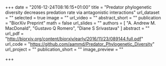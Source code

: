 +++
date = "2016-12-24T08:16:15+01:00"
title = "Predator phylogenetic diversity decreases predation rate via antagonistic interactions"
url_dataset = ""
selected = true
image = ""
url_video = ""
abstract_short = ""
publication = "BiorXiv Preprint"
math = false
url_slides = ""
authors = [
  "A. Andrew M. MacDonald", "Gustavo Q Romero", "Diane S Srivastava"
]
abstract = ""
url_pdf = "http://biorxiv.org/content/biorxiv/early/2016/11/23/089144.full.pdf"
url_code = "https://github.com/aammd/Predator_Phylogenetic_Diversity"
url_project = ""
publication_short = ""
image_preview = ""

+++
